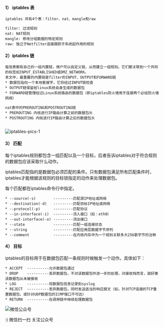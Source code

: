 <!--
author: os4uinfo
head: https://os4u.info/blog/img/sun.png
date: 2017-06-01
title: iptables学习笔记
tags: iptables
images: https://os4u.info/blog/img/sun.png
category: iptables
status: publish
summary: 学习iptables
-->

#### 1） iptables 表

```
iptables 共有4个表：filter、nat、mangle和raw

filter: 过滤规则 
nat: NAT规则
mangle: 修改分组数据的特定规则
raw: 独立于Netfilter连接跟踪子系统起作用的规则
```

#### 2）iptables 链

```
每张表都有自己的一组内置链，用户可以自定义链，从而建立一组规则。它们都关联到一个共同的标签如INPUT_ESTABLISHED或DMZ_NETWORK。
本文中，最重要的内置链是filter的INPUT、OUTPUT和FORWARD链
* 数据包指向一个本地套接字，它将经过INPUT链检查
* OUTPUT链保留给linux系统自身生成的数据包
* FORWARD链管理经过Linux系统路由的数据包（即iptables防火墙用于连接两个必经防火墙网络）

nat表中的PREROUTING和POSTROUTING链
* PREROUTING 内核进行IP路由计算之前的数据包头
* POSTROUTING 内核进行IP路由计算之后的数据包头
	
```
![iptables-pics-1](https://www.os4u.info/blog/iptables/images/iptables_pics_1.gif)
#### 3） 匹配

每个iptables规则都包含一组匹配以及一个目标，后者告诉iptables对于符合规则的数据包应该采取什么动作。

iptables匹配指的是数据包必须匹配的条件。只有数据包满足所有匹配条件时，iptables才能根据该规则的目标锁指定的动作来处理数据包。

每个匹配都在iptables命令行中指定。

```
* --source(-s)        ---------匹配源IP地址或网络
* --destination(-d)   ---------匹配目标IP地址或网络
* --protocol(-p)      ---------匹配协议
* --in-interface(-i)  ---------流入接口（如：eth0）
* --out-interface(-o) ---------流出接口
* --state             ---------匹配一组连接状态
* --string            ---------匹配应用层数据字节序列
* --comment           ---------在内核内存中为一个规则关联多大256歌字节的注释
```

#### 4） 目标

iptables的目标用于在数据包匹配一条规则时候触发一个动作。具体如下：

```
* ACCEPT  ----------允许数据包通过
* DROP    ----------丢弃数据包，不对该数据包作进一步的处理，对接收栈而言，就好像该数据包从未被接收
* LOG     ----------将数据包信息记录到syslog
* REJECT  ----------丢弃数据包，同时发送适当的响应报文（如，针对TCP连接的TCP重置数据包，或针对UDP数据包的ICMP端口不可达）
* RETURN  ----------在调用链中继续处理数据包
```


![微信公众号](https://www.os4u.info/wx.jpg) 

:) 微信扫一扫 关注公众号 